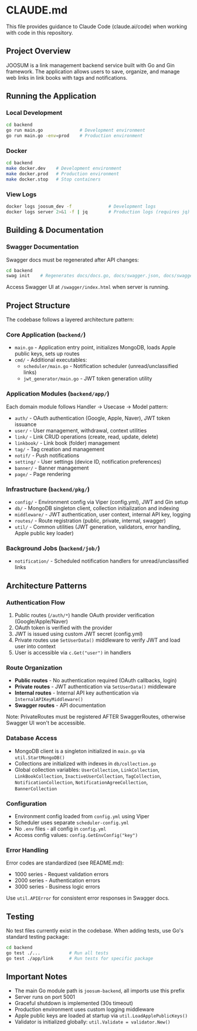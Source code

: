 # CLAUDE.md

This file provides guidance to Claude Code (claude.ai/code) when working with code in this repository.

## Project Overview

JOOSUM is a link management backend service built with Go and Gin framework. The application allows users to save, organize, and manage web links in link books with tags and notifications.

## Running the Application

### Local Development
```bash
cd backend
go run main.go              # Development environment
go run main.go -env=prod    # Production environment
```

### Docker
```bash
cd backend
make docker.dev    # Development environment
make docker.prod   # Production environment
make docker.stop   # Stop containers
```

### View Logs
```bash
docker logs joosum_dev -f              # Development logs
docker logs server 2>&1 -f | jq        # Production logs (requires jq)
```

## Building & Documentation

### Swagger Documentation
Swagger docs must be regenerated after API changes:
```bash
cd backend
swag init    # Regenerates docs/docs.go, docs/swagger.json, docs/swagger.yaml
```
Access Swagger UI at `/swagger/index.html` when server is running.

## Project Structure

The codebase follows a layered architecture pattern:

### Core Application (`backend/`)
- `main.go` - Application entry point, initializes MongoDB, loads Apple public keys, sets up routes
- `cmd/` - Additional executables:
  - `scheduler/main.go` - Notification scheduler (unread/unclassified links)
  - `jwt_generator/main.go` - JWT token generation utility

### Application Modules (`backend/app/`)
Each domain module follows Handler → Usecase → Model pattern:
- `auth/` - OAuth authentication (Google, Apple, Naver), JWT token issuance
- `user/` - User management, withdrawal, context utilities
- `link/` - Link CRUD operations (create, read, update, delete)
- `linkbook/` - Link book (folder) management
- `tag/` - Tag creation and management
- `notif/` - Push notifications
- `setting/` - User settings (device ID, notification preferences)
- `banner/` - Banner management
- `page/` - Page rendering

### Infrastructure (`backend/pkg/`)
- `config/` - Environment config via Viper (config.yml), JWT and Gin setup
- `db/` - MongoDB singleton client, collection initialization and indexing
- `middleware/` - JWT authentication, user context, internal API key, logging
- `routes/` - Route registration (public, private, internal, swagger)
- `util/` - Common utilities (JWT generation, validators, error handling, Apple public key loader)

### Background Jobs (`backend/job/`)
- `notification/` - Scheduled notification handlers for unread/unclassified links

## Architecture Patterns

### Authentication Flow
1. Public routes (`/auth/*`) handle OAuth provider verification (Google/Apple/Naver)
2. OAuth token is verified with the provider
3. JWT is issued using custom JWT secret (config.yml)
4. Private routes use `SetUserData()` middleware to verify JWT and load user into context
5. User is accessible via `c.Get("user")` in handlers

### Route Organization
- **Public routes** - No authentication required (OAuth callbacks, login)
- **Private routes** - JWT authentication via `SetUserData()` middleware
- **Internal routes** - Internal API key authentication via `InternalAPIKeyMiddleware()`
- **Swagger routes** - API documentation

Note: PrivateRoutes must be registered AFTER SwaggerRoutes, otherwise Swagger UI won't be accessible.

### Database Access
- MongoDB client is a singleton initialized in `main.go` via `util.StartMongoDB()`
- Collections are initialized with indexes in `db/collection.go`
- Global collection variables: `UserCollection`, `LinkCollection`, `LinkBookCollection`, `InactiveUserCollection`, `TagCollection`, `NotificationCollection`, `NotificationAgreeCollection`, `BannerCollection`

### Configuration
- Environment config loaded from `config.yml` using Viper
- Scheduler uses separate `scheduler-config.yml`
- No `.env` files - all config in `config.yml`
- Access config values: `config.GetEnvConfig("key")`

### Error Handling
Error codes are standardized (see README.md):
- 1000 series - Request validation errors
- 2000 series - Authentication errors
- 3000 series - Business logic errors

Use `util.APIError` for consistent error responses in Swagger docs.

## Testing

No test files currently exist in the codebase. When adding tests, use Go's standard testing package:
```bash
cd backend
go test ./...           # Run all tests
go test ./app/link      # Run tests for specific package
```

## Important Notes

- The main Go module path is `joosum-backend`, all imports use this prefix
- Server runs on port 5001
- Graceful shutdown is implemented (30s timeout)
- Production environment uses custom logging middleware
- Apple public keys are loaded at startup via `util.LoadApplePublicKeys()`
- Validator is initialized globally: `util.Validate = validator.New()`
